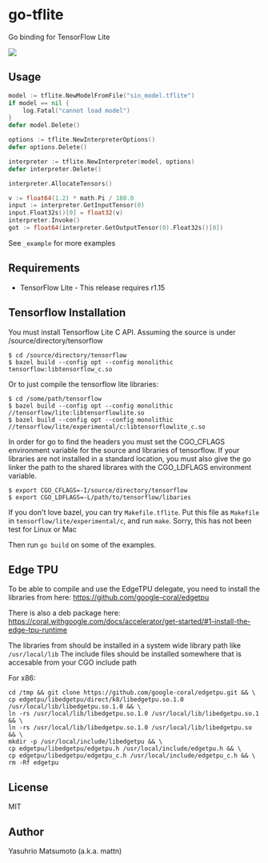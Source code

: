 # go-tflite

Go binding for TensorFlow Lite

![](https://raw.githubusercontent.com/mattn/go-tflite/master/screenshots/screenshot.png)

## Usage

```go
model := tflite.NewModelFromFile("sin_model.tflite")
if model == nil {
	log.Fatal("cannot load model")
}
defer model.Delete()

options := tflite.NewInterpreterOptions()
defer options.Delete()

interpreter := tflite.NewInterpreter(model, options)
defer interpreter.Delete()

interpreter.AllocateTensors()

v := float64(1.2) * math.Pi / 180.0
input := interpreter.GetInputTensor(0)
input.Float32s()[0] = float32(v)
interpreter.Invoke()
got := float64(interpreter.GetOutputTensor(0).Float32s()[0])
```

See `_example` for more examples

## Requirements

* TensorFlow Lite - This release requires r1.15

## Tensorflow Installation

You must install Tensorflow Lite C API. Assuming the source is under /source/directory/tensorflow

```
$ cd /source/directory/tensorflow
$ bazel build --config opt --config monolithic tensorflow:libtensorflow_c.so
```

Or to just compile the tensorflow lite libraries:
```
$ cd /some/path/tensorflow
$ bazel build --config opt --config monolithic //tensorflow/lite:libtensorflowlite.so
$ bazel build --config opt --config monolithic //tensorflow/lite/experimental/c:libtensorflowlite_c.so
```

In order for go to find the headers you must set the CGO_CFLAGS environment variable for the source and libraries of tensorflow.
If your libraries are not installed in a standard location, you must also give the go linker the path to the shared librares
with the CGO_LDFLAGS environment variable.

```
$ export CGO_CFLAGS=-I/source/directory/tensorflow
$ export CGO_LDFLAGS=-L/path/to/tensorflow/libaries
```

If you don't love bazel, you can try `Makefile.tflite`. 
Put this file as `Makefile` in `tensorflow/lite/experimental/c`, and run `make`. 
Sorry, this has not been test for Linux or Mac

Then run `go build` on some of the examples.

## Edge TPU
To be able to compile and use the EdgeTPU delegate, you need to install the libraries from here:
https://github.com/google-coral/edgetpu

There is also a deb package here:
https://coral.withgoogle.com/docs/accelerator/get-started/#1-install-the-edge-tpu-runtime

The libraries from should be installed in a system wide library path like `/usr/local/lib`
The include files should be installed somewhere that is accesable from your CGO include path

For x86:
```
cd /tmp && git clone https://github.com/google-coral/edgetpu.git && \
cp edgetpu/libedgetpu/direct/k8/libedgetpu.so.1.0 /usr/local/lib/libedgetpu.so.1.0 && \
ln -rs /usr/local/lib/libedgetpu.so.1.0 /usr/local/lib/libedgetpu.so.1 && \
ln -rs /usr/local/lib/libedgetpu.so.1.0 /usr/local/lib/libedgetpu.so && \
mkdir -p /usr/local/include/libedgetpu && \
cp edgetpu/libedgetpu/edgetpu.h /usr/local/include/edgetpu.h && \
cp edgetpu/libedgetpu/edgetpu_c.h /usr/local/include/edgetpu_c.h && \
rm -Rf edgetpu
```


## License
MIT

## Author
Yasuhrio Matsumoto (a.k.a. mattn)

